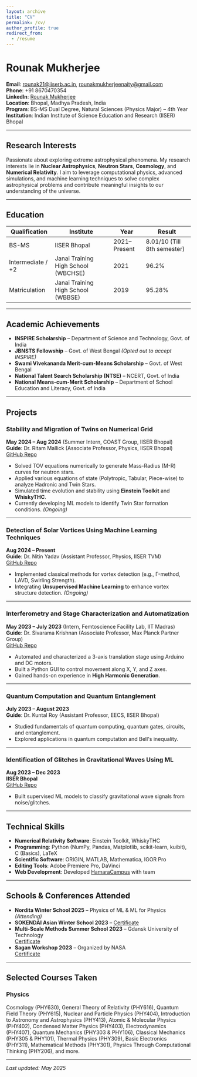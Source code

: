 ```yaml
---
layout: archive
title: "CV"
permalink: /cv/
author_profile: true
redirect_from:
  - /resume
---
```


# Rounak Mukherjee

**Email**: [rounak21@iiserb.ac.in](mailto:rounak21@iiserb.ac.in), [rounakmukherjeenaity@gmail.com](mailto:rounakmukherjeenaity@gmail.com)  
**Phone**: +91 8670470354  
**LinkedIn**: [Rounak Mukherjee](https://www.linkedin.com/in/rounak-mukherjee-iiserb)  
**Location**: Bhopal, Madhya Pradesh, India  
**Program**: BS-MS Dual Degree, Natural Sciences (Physics Major) – 4th Year  
**Institution**: Indian Institute of Science Education and Research (IISER) Bhopal  

---

## Research Interests

Passionate about exploring extreme astrophysical phenomena. My research interests lie in **Nuclear Astrophysics**, **Neutron Stars**, **Cosmology**, and **Numerical Relativity**. I aim to leverage computational physics, advanced simulations, and machine learning techniques to solve complex astrophysical problems and contribute meaningful insights to our understanding of the universe.

---

## Education

| Qualification | Institute | Year | Result |
| --- | --- | --- | --- |
| BS-MS | IISER Bhopal | 2021–Present | 8.01/10 (Till 8th semester) |
| Intermediate / +2 | Janai Training High School (WBCHSE) | 2021 | 96.2% |
| Matriculation | Janai Training High School (WBBSE) | 2019 | 95.28% |

---

## Academic Achievements

- **INSPIRE Scholarship** – Department of Science and Technology, Govt. of India  
- **JBNSTS Fellowship** – Govt. of West Bengal *(Opted out to accept INSPIRE)*  
- **Swami Vivekananda Merit-cum-Means Scholarship** – Govt. of West Bengal  
- **National Talent Search Scholarship (NTSE)** – NCERT, Govt. of India  
- **National Means-cum-Merit Scholarship** – Department of School Education and Literacy, Govt. of India  

---

## Projects

### Stability and Migration of Twins on Numerical Grid  
**May 2024 – Aug 2024** (Summer Intern, COAST Group, IISER Bhopal)  
**Guide**: Dr. Ritam Mallick (Associate Professor, Physics, IISER Bhopal)  
[GitHub Repo](https://github.com/Rounakrik/Identification_of_Glitches_in_Gravitational_Waves_Using_Machine_Learning)

- Solved TOV equations numerically to generate Mass-Radius (M-R) curves for neutron stars.
- Applied various equations of state (Polytropic, Tabular, Piece-wise) to analyze Hadronic and Twin Stars.
- Simulated time evolution and stability using **Einstein Toolkit** and **WhiskyTHC**.
- Currently developing ML models to identify Twin Star formation conditions. *(Ongoing)*

---

### Detection of Solar Vortices Using Machine Learning Techniques  
**Aug 2024 – Present**  
**Guide**: Dr. Nitin Yadav (Assistant Professor, Physics, IISER TVM)  
[GitHub Repo](https://github.com/Rounakrik/Identification_of_Glitches_in_Gravitational_Waves_Using_Machine_Learning)

- Implemented classical methods for vortex detection (e.g., Γ-method, LAVD, Swirling Strength).
- Integrating **Unsupervised Machine Learning** to enhance vortex structure detection. *(Ongoing)*

---

### Interferometry and Stage Characterization and Automatization  
**May 2023 – July 2023** (Intern, Femtoscience Facility Lab, IIT Madras)  
**Guide**: Dr. Sivarama Krishnan (Associate Professor, Max Planck Partner Group)  
[GitHub Repo](https://github.com/Rounakrik/Translation_Stage_Automatization_GUI)

- Automated and characterized a 3-axis translation stage using Arduino and DC motors.
- Built a Python GUI to control movement along X, Y, and Z axes.
- Gained hands-on experience in **High Harmonic Generation**.

---

### Quantum Computation and Quantum Entanglement  
**July 2023 – August 2023**  
**Guide**: Dr. Kuntal Roy (Assistant Professor, EECS, IISER Bhopal)

- Studied fundamentals of quantum computing, quantum gates, circuits, and entanglement.
- Explored applications in quantum computation and Bell's inequality.

---

### Identification of Glitches in Gravitational Waves Using ML  
**Aug 2023 – Dec 2023**  
**IISER Bhopal**  
[GitHub Repo](https://github.com/Rounakrik/Identification_of_Glitches_in_Gravitational_Waves_Using_Machine_Learning)

- Built supervised ML models to classify gravitational wave signals from noise/glitches.

---

## Technical Skills

- **Numerical Relativity Software**: Einstein Toolkit, WhiskyTHC  
- **Programming**: Python (NumPy, Pandas, Matplotlib, scikit-learn, kuibit), C (Basics), LaTeX  
- **Scientific Software**: ORIGIN, MATLAB, Mathematica, IGOR Pro  
- **Editing Tools**: Adobe Premiere Pro, DaVinci  
- **Web Development**: Developed [HamaraCampus](http://www.hamaracampus.com) with team  

---

## Schools & Conferences Attended

- **Nordita Winter School 2025** – Physics of ML & ML for Physics *(Attending)*  
- **SOKENDAI Asian Winter School 2023** – [Certificate](https://drive.google.com/file/d/17R9gmvshzJTaPpalQfNiHnOCBYfOAdq5/view?usp=share_link)  
- **Multi-Scale Methods Summer School 2023** – Gdansk University of Technology  
  [Certificate](https://drive.google.com/drive/u/0/folders/1X8MzNj0iT4dFVrmSwd1y8IW0Ddz8t64l)  
- **Sagan Workshop 2023** – Organized by NASA  
  [Certificate](https://drive.google.com/drive/u/0/folders/1X8MzNj0iT4dFVrmSwd1y8IW0Ddz8t64l)  

---

## Selected Courses Taken

### Physics  
Cosmology (PHY630), General Theory of Relativity (PHY616), Quantum Field Theory (PHY615), Nuclear and Particle Physics (PHY404), Introduction to Astronomy and Astrophysics (PHY413), Atomic & Molecular Physics (PHY402), Condensed Matter Physics (PHY403), Electrodynamics (PHY407), Quantum Mechanics (PHY303 & PHY106), Classical Mechanics (PHY305 & PHY101), Thermal Physics (PHY309), Basic Electronics (PHY311), Mathematical Methods (PHY301), Physics Through Computational Thinking (PHY206), and more.

---

_Last updated: May 2025_

